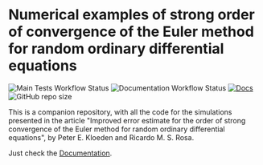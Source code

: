 # Numerical examples of strong order of convergence of the Euler method for random ordinary differential equations

![Main Tests Workflow Status](https://github.com/rmsrosa/rode_conv_em/workflows/CI/badge.svg) ![Documentation Workflow Status](https://github.com/rmsrosa/rode_conv_em/workflows/Documentation/badge.svg) [![Docs](https://img.shields.io/badge/docs-main-orange.svg)](https://rmsrosa.github.io/rode_conv_em/) ![GitHub repo size](https://img.shields.io/github/repo-size/rmsrosa/rode_conv_em)

This is a companion repository, with all the code for the simulations presented in the article "Improved error estimate for the order of strong convergence of the Euler method for random ordinary differential equations", by Peter E. Kloeden and Ricardo M. S. Rosa.

Just check the [Documentation](https://rmsrosa.github.io/rode_conv_em/).
